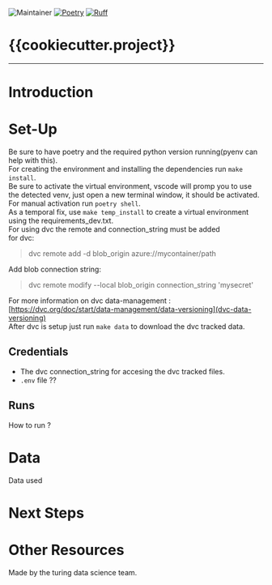<!-- ![Python Version](https://img.shields.io/badge/python-3.8-blue) -->
![Maintainer](https://img.shields.io/badge/owner-{{cookiecutter.owner}}-green)
[![Poetry](https://img.shields.io/endpoint?url=https://python-poetry.org/badge/v0.json)](https://python-poetry.org/)
[![Ruff](https://img.shields.io/endpoint?url=https://raw.githubusercontent.com/astral-sh/ruff/main/assets/badge/v2.json)](https://github.com/astral-sh/ruff)
# {{cookiecutter.project}}
-----------------------------
# Introduction


# Set-Up
Be sure to have poetry and the required python version running(pyenv can help with this).  
For creating the environment and installing the dependencies
run `make install`.  
Be sure to activate the virtual environment, vscode will promp you to use the   detected venv, just open a new terminal window, it should be activated.  
For manual activation run `poetry shell`.  
As a temporal fix, use `make temp_install` to create a virtual environment
using the requirements_dev.txt.  
For using dvc the remote and connection_string must be added  
for dvc:
> dvc remote add -d blob_origin azure://mycontainer/path

Add blob connection string:
> dvc remote modify --local blob_origin connection_string 'mysecret'

For more information on dvc data-management : [https://dvc.org/doc/start/data-management/data-versioning](dvc-data-versioning)  
After dvc is setup just run `make data`  to download the dvc tracked data.

## Credentials
* The dvc connection_string for accesing the dvc tracked files.
* `.env` file ??


## Runs
How to run ?


# Data
Data used

# Next Steps

# Other Resources

Made by the turing data science team.